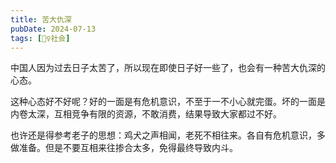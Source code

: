 ```yaml
---
title: 苦大仇深
pubDate: 2024-07-13
tags: [👯‍♀️社会]
---
```


中国人因为过去日子太苦了，所以现在即使日子好一些了，也会有一种苦大仇深的心态。

这种心态好不好呢？好的一面是有危机意识，不至于一不小心就完蛋。坏的一面是内卷太深，互相竞争有限的资源，不敢消费，结果导致大家都过不好。

也许还是得参考老子的思想：鸡犬之声相闻，老死不相往来。各自有危机意识，多做准备。但是不要互相来往掺合太多，免得最终导致内斗。

